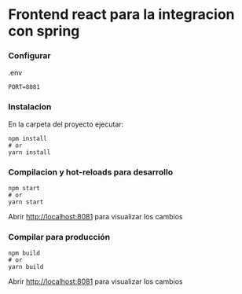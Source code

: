 # Frontend react para la integracion con spring


### Configurar
.env
```
PORT=8081
```

### Instalacion

En la carpeta del proyecto ejecutar:

```
npm install
# or
yarn install
```

### Compilacion y hot-reloads para desarrollo

```
npm start
# or
yarn start
```

Abrir [http://localhost:8081](http://localhost:8081) para visualizar los cambios

### Compilar para producción

```
npm build
# or
yarn build
```

Abrir [http://localhost:8081](http://localhost:8081) para visualizar los cambios

